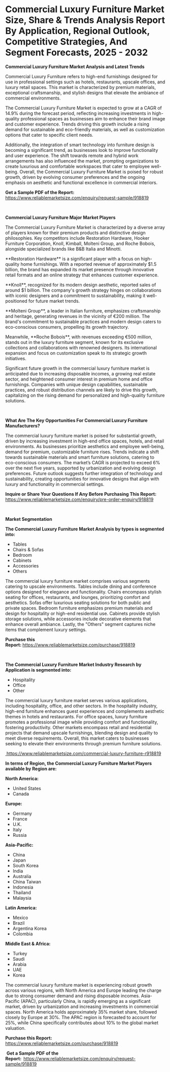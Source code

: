 <p><h1>Commercial Luxury Furniture Market Size, Share & Trends Analysis Report By Application, Regional Outlook, Competitive Strategies, And Segment Forecasts, 2025 - 2032</h1></p><p><strong>Commercial Luxury Furniture Market Analysis and Latest Trends</strong></p>
<p><p>Commercial Luxury Furniture refers to high-end furnishings designed for use in professional settings such as hotels, restaurants, upscale offices, and luxury retail spaces. This market is characterized by premium materials, exceptional craftsmanship, and stylish designs that elevate the ambiance of commercial environments.</p><p>The Commercial Luxury Furniture Market is expected to grow at a CAGR of 14.9% during the forecast period, reflecting increasing investments in high-quality professional spaces as businesses aim to enhance their brand image and customer experience. Trends driving this growth include a rising demand for sustainable and eco-friendly materials, as well as customization options that cater to specific client needs. </p><p>Additionally, the integration of smart technology into furniture design is becoming a significant trend, as businesses look to improve functionality and user experience. The shift towards remote and hybrid work arrangements has also influenced the market, prompting organizations to create luxurious and comfortable workspaces that cater to employee well-being. Overall, the Commercial Luxury Furniture Market is poised for robust growth, driven by evolving consumer preferences and the ongoing emphasis on aesthetic and functional excellence in commercial interiors.</p></p>
<p><strong>Get a Sample PDF of the Report:&nbsp;</strong> <a href="https://www.reliablemarketsize.com/enquiry/request-sample/918819?utm_campaign=2314&utm_medium=2&utm_source=Github&utm_content=ia&utm_term=18042025&utm_id=commercial-luxury-furniture">https://www.reliablemarketsize.com/enquiry/request-sample/918819</a></p>
<p>&nbsp;</p>
<p><strong>Commercial Luxury Furniture Major Market Players</strong></p>
<p><p>The Commercial Luxury Furniture Market is characterized by a diverse array of players known for their premium products and distinctive design philosophies. Key competitors include Restoration Hardware, Hooker Furniture Corporation, Knoll, Kimball, Molteni Group, and Roche Bobois, alongside specialized brands like B&B Italia and Minotti.</p><p>**Restoration Hardware** is a significant player with a focus on high-quality home furnishings. With a reported revenue of approximately $1.5 billion, the brand has expanded its market presence through innovative retail formats and an online strategy that enhances customer experience. </p><p>**Knoll**, recognized for its modern design aesthetic, reported sales of around $1 billion. The company's growth strategy hinges on collaborations with iconic designers and a commitment to sustainability, making it well-positioned for future market trends.</p><p>**Molteni Group**, a leader in Italian furniture, emphasizes craftsmanship and heritage, generating revenues in the vicinity of €200 million. The brand's commitment to sustainable practices and modern design caters to eco-conscious consumers, propelling its growth trajectory.</p><p>Meanwhile, **Roche Bobois**, with revenues exceeding €500 million, stands out in the luxury furniture segment, known for its exclusive collections and collaborations with renowned designers. Its international expansion and focus on customization speak to its strategic growth initiatives.</p><p>Significant future growth in the commercial luxury furniture market is anticipated due to increasing disposable incomes, a growing real estate sector, and heightened consumer interest in premium home and office furnishings. Companies with unique design capabilities, sustainable practices, and robust distribution channels are likely to drive this growth, capitalizing on the rising demand for personalized and high-quality furniture solutions.</p></p>
<p>&nbsp;</p>
<p><strong>What Are The Key Opportunities For Commercial Luxury Furniture Manufacturers?</strong></p>
<p><p>The commercial luxury furniture market is poised for substantial growth, driven by increasing investment in high-end office spaces, hotels, and retail environments. As businesses prioritize aesthetics and employee well-being, demand for premium, customizable furniture rises. Trends indicate a shift towards sustainable materials and smart furniture solutions, catering to eco-conscious consumers. The market’s CAGR is projected to exceed 6% over the next five years, supported by urbanization and evolving design preferences. Future outlook suggests further integration of technology and sustainability, creating opportunities for innovative designs that align with luxury and functionality in commercial settings.</p></p>
<p><strong>Inquire or Share Your Questions If Any Before Purchasing This Report:</strong> <a href="https://www.reliablemarketsize.com/enquiry/pre-order-enquiry/918819?utm_campaign=2314&utm_medium=2&utm_source=Github&utm_content=ia&utm_term=18042025&utm_id=commercial-luxury-furniture">https://www.reliablemarketsize.com/enquiry/pre-order-enquiry/918819</a></p>
<p>&nbsp;</p>
<p><strong>Market Segmentation</strong></p>
<p><strong>The Commercial Luxury Furniture Market Analysis by types is segmented into:</strong></p>
<p><ul><li>Tables</li><li>Chairs & Sofas</li><li>Bedroom</li><li>Cabinets</li><li>Accessories</li><li>Others</li></ul></p>
<p><p>The commercial luxury furniture market comprises various segments catering to upscale environments. Tables include dining and conference options designed for elegance and functionality. Chairs encompass stylish seating for offices, restaurants, and lounges, prioritizing comfort and aesthetics. Sofas offer luxurious seating solutions for both public and private spaces. Bedroom furniture emphasizes premium materials and design for hospitality or high-end residential use. Cabinets provide stylish storage solutions, while accessories include decorative elements that enhance overall ambiance. Lastly, the "Others" segment captures niche items that complement luxury settings.</p></p>
<p><strong>Purchase this Report:&nbsp;</strong><a href="https://www.reliablemarketsize.com/purchase/918819?utm_campaign=2314&utm_medium=2&utm_source=Github&utm_content=ia&utm_term=18042025&utm_id=commercial-luxury-furniture">https://www.reliablemarketsize.com/purchase/918819</a></p>
<p>&nbsp;</p>
<p><strong>The Commercial Luxury Furniture Market Industry Research by Application is segmented into:</strong></p>
<p><ul><li>Hospitality</li><li>Office</li><li>Other</li></ul></p>
<p><p>The commercial luxury furniture market serves various applications, including hospitality, office, and other sectors. In the hospitality industry, high-end furniture enhances guest experiences and complements aesthetic themes in hotels and restaurants. For office spaces, luxury furniture promotes a professional image while providing comfort and functionality, fostering productivity. Other markets encompass retail and residential projects that demand upscale furnishings, blending design and quality to meet diverse requirements. Overall, this market caters to businesses seeking to elevate their environments through premium furniture solutions.</p></p>
<p><a href="https://www.reliablemarketsize.com/commercial-luxury-furniture-r918819?utm_campaign=2314&utm_medium=2&utm_source=Github&utm_content=ia&utm_term=18042025&utm_id=commercial-luxury-furniture">&nbsp;https://www.reliablemarketsize.com/commercial-luxury-furniture-r918819</a></p>
<p><strong>In terms of Region, the Commercial Luxury Furniture Market Players available by Region are:</strong></p>
<p>
    <p> <strong> North America: </strong>
        <ul>
            <li>United States</li>
            <li>Canada</li>
        </ul>
        </p> 
    <p> <strong> Europe: </strong>
        <ul>
            <li>Germany</li>
            <li>France</li>
            <li>U.K.</li>
            <li>Italy</li>
            <li>Russia</li>
        </ul>
        </p> 
    <p> <strong> Asia-Pacific: </strong>
        <ul>
            <li>China</li>
            <li>Japan</li>
            <li>South Korea</li>
            <li>India</li>
            <li>Australia</li>
            <li>China Taiwan</li>
            <li>Indonesia</li>
            <li>Thailand</li>
            <li>Malaysia</li>
        </ul>
        </p> 
    <p> <strong> Latin America: </strong>
        <ul>
            <li>Mexico</li>
            <li>Brazil</li>
            <li>Argentina Korea</li>
            <li>Colombia</li>
        </ul>
        </p> 
    <p> <strong> Middle East & Africa: </strong>
        <ul>
            <li>Turkey</li>
            <li>Saudi</li>
            <li>Arabia</li>
            <li>UAE</li>
            <li>Korea</li>
        </ul>
    </p>
    </p>
<p><p>The commercial luxury furniture market is experiencing robust growth across various regions, with North America and Europe leading the charge due to strong consumer demand and rising disposable incomes. Asia-Pacific (APAC), particularly China, is rapidly emerging as a significant market, driven by urbanization and increasing investments in commercial spaces. North America holds approximately 35% market share, followed closely by Europe at 30%. The APAC region is forecasted to account for 25%, while China specifically contributes about 10% to the global market valuation.</p></p>
<p><strong>Purchase this Report: </strong><a href="https://www.reliablemarketsize.com/purchase/918819?utm_campaign=2314&utm_medium=2&utm_source=Github&utm_content=ia&utm_term=18042025&utm_id=commercial-luxury-furniture">https://www.reliablemarketsize.com/purchase/918819</a></p>
<p>&nbsp;<strong>Get a Sample PDF of the Report:&nbsp;&nbsp;</strong><a href="https://www.reliablemarketsize.com/enquiry/request-sample/918819?utm_campaign=2314&utm_medium=2&utm_source=Github&utm_content=ia&utm_term=18042025&utm_id=commercial-luxury-furniture">https://www.reliablemarketsize.com/enquiry/request-sample/918819</a></p>
<p><strong></strong></p>
<p><p></p><p></p><p></p></p>